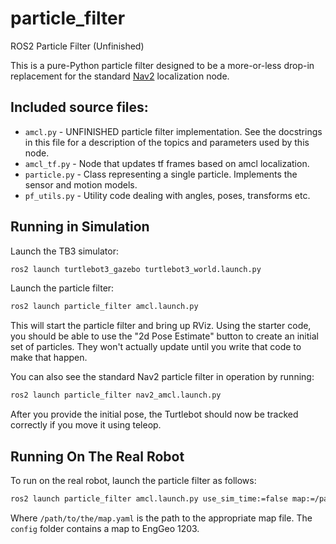 # particle_filter
ROS2 Particle Filter (Unfinished)

This is a pure-Python particle filter designed to be a more-or-less drop-in replacement for the standard [Nav2](https://github.com/ros-planning/navigation2/tree/main) localization node. 

## Included source files:

* `amcl.py` - UNFINISHED particle filter implementation.  See the docstrings in this file for a description of the topics and parameters used by this node.
* `amcl_tf.py` - Node that updates tf frames based on amcl localization.
* `particle.py` - Class representing a single particle. Implements the sensor and motion models.
* `pf_utils.py` - Utility code dealing with angles, poses, transforms etc.

## Running in Simulation
Launch the TB3 simulator:
```bash
ros2 launch turtlebot3_gazebo turtlebot3_world.launch.py 
```

Launch the particle filter:
```bash
ros2 launch particle_filter amcl.launch.py
```
This will start the particle filter and bring up RViz. Using the starter code, you should be able to use the "2d Pose Estimate" button to create an initial set of particles. They won't actually update until you write that code to make that happen.

You can also see the standard Nav2 particle filter in operation by running:

```bash
ros2 launch particle_filter nav2_amcl.launch.py
```

After you provide the initial pose, the Turtlebot should now be tracked correctly if you move it using teleop.

## Running On The Real Robot

To run on the real robot, launch the particle filter as follows:

```bash
ros2 launch particle_filter amcl.launch.py use_sim_time:=false map:=/path/to/the/map.yaml
```

Where `/path/to/the/map.yaml` is the path to the appropriate map file.  The `config` folder contains a map to EngGeo 1203. 
